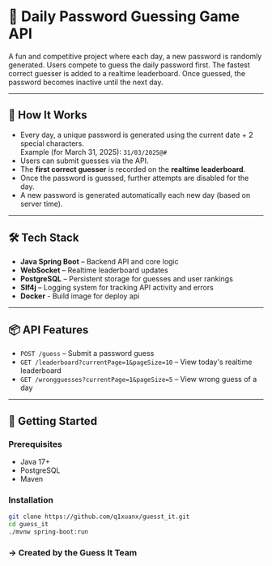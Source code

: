 # 🔐 Daily Password Guessing Game API

A fun and competitive project where each day, a new password is randomly generated. Users compete to guess the daily password first. The fastest correct guesser is added to a realtime leaderboard. Once guessed, the password becomes inactive until the next day.

---

## 🧠 How It Works

- Every day, a unique password is generated using the current date + 2 special characters.  
  Example (for March 31, 2025): `31/03/2025@#`
- Users can submit guesses via the API.
- The **first correct guesser** is recorded on the **realtime leaderboard**.
- Once the password is guessed, further attempts are disabled for the day.
- A new password is generated automatically each new day (based on server time).

---

## 🛠️ Tech Stack

- **Java Spring Boot** – Backend API and core logic
- **WebSocket** – Realtime leaderboard updates
- **PostgreSQL** – Persistent storage for guesses and user rankings
- **Slf4j** – Logging system for tracking API activity and errors
- **Docker** - Build image for deploy api
---

## 📦 API Features

- `POST /guess` – Submit a password guess
- `GET /leaderboard?currentPage=1&pageSize=10` – View today's realtime leaderboard
- `GET /wrongguesses?currentPage=1&pageSize=5` – View wrong guess of a day
---

## 🚀 Getting Started

### Prerequisites

- Java 17+
- PostgreSQL
- Maven

### Installation

```bash
git clone https://github.com/q1xuanx/guesst_it.git
cd guess_it
./mvnw spring-boot:run
``` 
### -> Created by the Guess It Team 

